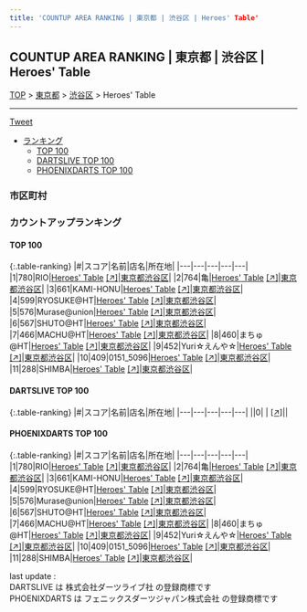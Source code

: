 ```yaml
---
title: 'COUNTUP AREA RANKING | 東京都 | 渋谷区 | Heroes' Table'
---
```

## COUNTUP AREA RANKING | 東京都 | 渋谷区 | Heroes' Table

[TOP](/darts/rank/) > [東京都](/darts/rank/東京都/) > [渋谷区](/darts/rank/東京都/渋谷区/) > Heroes' Table

___

<a href="https://twitter.com/share?ref_src=twsrc%5Etfw" data-text="COUNTUP AREA RANKING | 東京都渋谷区Heroes' Table" class="twitter-share-button" data-hashtags="DARTSLIVE,PHOENIXDARTS,darts,ダーツ" data-show-count="false">Tweet</a>

* [ランキング](#カウントアップランキング)
    * [TOP 100](#top-100)
    * [DARTSLIVE TOP 100](#dartslive-top-100)
    * [PHOENIXDARTS TOP 100](#phoenixdarts-top-100)

### 市区町村

<ul>

</ul>

### カウントアップランキング

#### TOP 100



{:.table-ranking}
|#|スコア|名前|店名|所在地|
|---|---|---|---|---|
|1|780|<span class="rank-name-pd">RIO</span>|<a href="/darts/rank/shops/65469.html">Heroes' Table</a> <a href="https://vs.phoenixdarts.com/jp/shop/shopDetailInfo/s_65469?s_seq=65469">[↗]</a>|<a href="/darts/rank/東京都/渋谷区">東京都渋谷区</a>|
|2|764|<span class="rank-name-pd">亀</span>|<a href="/darts/rank/shops/65469.html">Heroes' Table</a> <a href="https://vs.phoenixdarts.com/jp/shop/shopDetailInfo/s_65469?s_seq=65469">[↗]</a>|<a href="/darts/rank/東京都/渋谷区">東京都渋谷区</a>|
|3|661|<span class="rank-name-pd">KAMI-HONU</span>|<a href="/darts/rank/shops/65469.html">Heroes' Table</a> <a href="https://vs.phoenixdarts.com/jp/shop/shopDetailInfo/s_65469?s_seq=65469">[↗]</a>|<a href="/darts/rank/東京都/渋谷区">東京都渋谷区</a>|
|4|599|<span class="rank-name-pd">RYOSUKE@HT</span>|<a href="/darts/rank/shops/65469.html">Heroes' Table</a> <a href="https://vs.phoenixdarts.com/jp/shop/shopDetailInfo/s_65469?s_seq=65469">[↗]</a>|<a href="/darts/rank/東京都/渋谷区">東京都渋谷区</a>|
|5|576|<span class="rank-name-pd">Murase@union</span>|<a href="/darts/rank/shops/65469.html">Heroes' Table</a> <a href="https://vs.phoenixdarts.com/jp/shop/shopDetailInfo/s_65469?s_seq=65469">[↗]</a>|<a href="/darts/rank/東京都/渋谷区">東京都渋谷区</a>|
|6|567|<span class="rank-name-pd">SHUTO@HT</span>|<a href="/darts/rank/shops/65469.html">Heroes' Table</a> <a href="https://vs.phoenixdarts.com/jp/shop/shopDetailInfo/s_65469?s_seq=65469">[↗]</a>|<a href="/darts/rank/東京都/渋谷区">東京都渋谷区</a>|
|7|466|<span class="rank-name-pd">MACHU@HT</span>|<a href="/darts/rank/shops/65469.html">Heroes' Table</a> <a href="https://vs.phoenixdarts.com/jp/shop/shopDetailInfo/s_65469?s_seq=65469">[↗]</a>|<a href="/darts/rank/東京都/渋谷区">東京都渋谷区</a>|
|8|460|<span class="rank-name-pd">まちゅ@HT</span>|<a href="/darts/rank/shops/65469.html">Heroes' Table</a> <a href="https://vs.phoenixdarts.com/jp/shop/shopDetailInfo/s_65469?s_seq=65469">[↗]</a>|<a href="/darts/rank/東京都/渋谷区">東京都渋谷区</a>|
|9|452|<span class="rank-name-pd">Yuri☆えんや☆</span>|<a href="/darts/rank/shops/65469.html">Heroes' Table</a> <a href="https://vs.phoenixdarts.com/jp/shop/shopDetailInfo/s_65469?s_seq=65469">[↗]</a>|<a href="/darts/rank/東京都/渋谷区">東京都渋谷区</a>|
|10|409|<span class="rank-name-pd">0151_5096</span>|<a href="/darts/rank/shops/65469.html">Heroes' Table</a> <a href="https://vs.phoenixdarts.com/jp/shop/shopDetailInfo/s_65469?s_seq=65469">[↗]</a>|<a href="/darts/rank/東京都/渋谷区">東京都渋谷区</a>|
|11|288|<span class="rank-name-pd">SHIMBA</span>|<a href="/darts/rank/shops/65469.html">Heroes' Table</a> <a href="https://vs.phoenixdarts.com/jp/shop/shopDetailInfo/s_65469?s_seq=65469">[↗]</a>|<a href="/darts/rank/東京都/渋谷区">東京都渋谷区</a>|


#### DARTSLIVE TOP 100



{:.table-ranking}
|#|スコア|名前|店名|所在地|
|---|---|---|---|---|
||0|<span class="rank-name-dl"> </span>|<a href="/darts/rank/shops/.html"></a> <a href="">[↗]</a>|<a href="/darts/rank//"></a>|


#### PHOENIXDARTS TOP 100



{:.table-ranking}
|#|スコア|名前|店名|所在地|
|---|---|---|---|---|
|1|780|<span class="rank-name-pd">RIO</span>|<a href="/darts/rank/shops/65469.html">Heroes' Table</a> <a href="https://vs.phoenixdarts.com/jp/shop/shopDetailInfo/s_65469?s_seq=65469">[↗]</a>|<a href="/darts/rank/東京都/渋谷区">東京都渋谷区</a>|
|2|764|<span class="rank-name-pd">亀</span>|<a href="/darts/rank/shops/65469.html">Heroes' Table</a> <a href="https://vs.phoenixdarts.com/jp/shop/shopDetailInfo/s_65469?s_seq=65469">[↗]</a>|<a href="/darts/rank/東京都/渋谷区">東京都渋谷区</a>|
|3|661|<span class="rank-name-pd">KAMI-HONU</span>|<a href="/darts/rank/shops/65469.html">Heroes' Table</a> <a href="https://vs.phoenixdarts.com/jp/shop/shopDetailInfo/s_65469?s_seq=65469">[↗]</a>|<a href="/darts/rank/東京都/渋谷区">東京都渋谷区</a>|
|4|599|<span class="rank-name-pd">RYOSUKE@HT</span>|<a href="/darts/rank/shops/65469.html">Heroes' Table</a> <a href="https://vs.phoenixdarts.com/jp/shop/shopDetailInfo/s_65469?s_seq=65469">[↗]</a>|<a href="/darts/rank/東京都/渋谷区">東京都渋谷区</a>|
|5|576|<span class="rank-name-pd">Murase@union</span>|<a href="/darts/rank/shops/65469.html">Heroes' Table</a> <a href="https://vs.phoenixdarts.com/jp/shop/shopDetailInfo/s_65469?s_seq=65469">[↗]</a>|<a href="/darts/rank/東京都/渋谷区">東京都渋谷区</a>|
|6|567|<span class="rank-name-pd">SHUTO@HT</span>|<a href="/darts/rank/shops/65469.html">Heroes' Table</a> <a href="https://vs.phoenixdarts.com/jp/shop/shopDetailInfo/s_65469?s_seq=65469">[↗]</a>|<a href="/darts/rank/東京都/渋谷区">東京都渋谷区</a>|
|7|466|<span class="rank-name-pd">MACHU@HT</span>|<a href="/darts/rank/shops/65469.html">Heroes' Table</a> <a href="https://vs.phoenixdarts.com/jp/shop/shopDetailInfo/s_65469?s_seq=65469">[↗]</a>|<a href="/darts/rank/東京都/渋谷区">東京都渋谷区</a>|
|8|460|<span class="rank-name-pd">まちゅ@HT</span>|<a href="/darts/rank/shops/65469.html">Heroes' Table</a> <a href="https://vs.phoenixdarts.com/jp/shop/shopDetailInfo/s_65469?s_seq=65469">[↗]</a>|<a href="/darts/rank/東京都/渋谷区">東京都渋谷区</a>|
|9|452|<span class="rank-name-pd">Yuri☆えんや☆</span>|<a href="/darts/rank/shops/65469.html">Heroes' Table</a> <a href="https://vs.phoenixdarts.com/jp/shop/shopDetailInfo/s_65469?s_seq=65469">[↗]</a>|<a href="/darts/rank/東京都/渋谷区">東京都渋谷区</a>|
|10|409|<span class="rank-name-pd">0151_5096</span>|<a href="/darts/rank/shops/65469.html">Heroes' Table</a> <a href="https://vs.phoenixdarts.com/jp/shop/shopDetailInfo/s_65469?s_seq=65469">[↗]</a>|<a href="/darts/rank/東京都/渋谷区">東京都渋谷区</a>|
|11|288|<span class="rank-name-pd">SHIMBA</span>|<a href="/darts/rank/shops/65469.html">Heroes' Table</a> <a href="https://vs.phoenixdarts.com/jp/shop/shopDetailInfo/s_65469?s_seq=65469">[↗]</a>|<a href="/darts/rank/東京都/渋谷区">東京都渋谷区</a>|


<div class="footer border-top border-gray-light mt-5 pt-3 text-right text-gray">
    last update : <span style="font-weight: italic" id="foot_last_modified"></span><br />
    DARTSLIVE は 株式会社ダーツライブ社 の登録商標です<br />
    PHOENIXDARTS は フェニックスダーツジャパン株式会社 の登録商標です<br />
</div>

<script src="https://cdnjs.cloudflare.com/ajax/libs/jquery.tablesorter/2.31.3/js/jquery.tablesorter.min.js" integrity="sha512-qzgd5cYSZcosqpzpn7zF2ZId8f/8CHmFKZ8j7mU4OUXTNRd5g+ZHBPsgKEwoqxCtdQvExE5LprwwPAgoicguNg==" crossorigin="anonymous" referrerpolicy="no-referrer"></script>
<link rel="stylesheet" href="https://cdnjs.cloudflare.com/ajax/libs/jquery.tablesorter/2.31.3/css/theme.default.min.css" integrity="sha512-wghhOJkjQX0Lh3NSWvNKeZ0ZpNn+SPVXX1Qyc9OCaogADktxrBiBdKGDoqVUOyhStvMBmJQ8ZdMHiR3wuEq8+w==" crossorigin="anonymous" referrerpolicy="no-referrer" />
<script>
$(function() {
    $(".table-ranking").tablesorter({sortList:[[0, 0]]});
    $("#foot_last_modified").text(formatDate(new Date(document.lastModified), 'yyyy-MM-dd HH:mm:ss'));
});
</script>

<script async src="https://platform.twitter.com/widgets.js" charset="utf-8"></script>